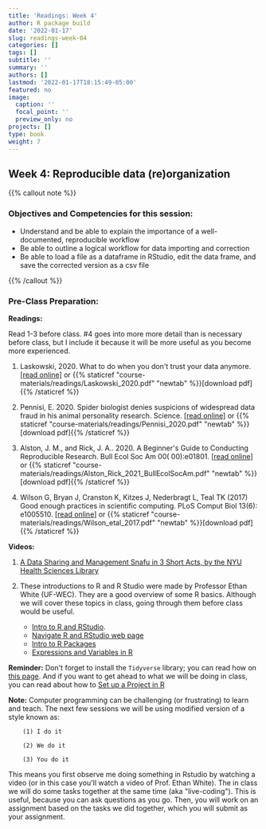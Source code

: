 ```yaml
---
title: 'Readings: Week 4'
author: R package build
date: '2022-01-17'
slug: readings-week-04
categories: []
tags: []
subtitle: ''
summary: ''
authors: []
lastmod: '2022-01-17T18:15:49-05:00'
featured: no
image:
  caption: ''
  focal_point: ''
  preview_only: no
projects: []
type: book
weight: 7
---
```


## Week 4: Reproducible data (re)organization
{{% callout note %}}
### Objectives and Competencies for this session:   

* Understand and be able to explain the importance of a well-documented, reproducible workflow
* Be able to outline a logical workflow for data importing and correction
* Be able to load a file as a dataframe in RStudio, edit the data frame, and save the corrected version as a csv file
  
{{% /callout %}}

### Pre-Class Preparation:
        
**Readings:**

Read 1-3 before class. #4 goes into more more detail than is necessary before class, but I include it because it will be more useful as you become more experienced.

1. Laskowski, 2020. What to do when you don't trust your data anymore.  [[read online]](https://laskowskilab.faculty.ucdavis.edu/2020/01/29/retractions/) or {{% staticref "course-materials/readings/Laskowski_2020.pdf" "newtab" %}}[download pdf]{{% /staticref %}}

2. Pennisi, E. 2020. Spider biologist denies suspicions of widespread data fraud in his animal personality research. Science. [[read online]](https://www.sciencemag.org/news/2020/01/spider-biologist-denies-suspicions-widespread-data-fraud-his-animal-personality) or {{% staticref "course-materials/readings/Pennisi_2020.pdf" "newtab" %}}[download pdf]{{% /staticref %}}

3. Alston, J. M., and Rick, J. A.. 2020. A Beginner's Guide to Conducting Reproducible Research. Bull Ecol Soc Am 00( 00):e01801.   [[read online]](https://doi.org/10.1002/bes2.1801) or {{% staticref "course-materials/readings/Alston_Rick_2021_BullEcolSocAm.pdf" "newtab" %}}[download pdf]{{% /staticref %}}



4.  Wilson G, Bryan J, Cranston K, Kitzes J, Nederbragt L, Teal TK (2017) Good enough practices in scientific computing. PLoS Comput Biol 13(6): e1005510.  [[read online]](https://doi.org/10.1371/journal.pcbi.1005510) or {{% staticref "course-materials/readings/Wilson_etal_2017.pdf" "newtab" %}}[download pdf]{{% /staticref %}}


**Videos:** 

1. [A Data Sharing and Management Snafu in 3 Short Acts, by the NYU Health Sciences Library](https://www.youtube.com/watch?v=66oNv_DJuPc)

2. These introductions to R and R Studio were made by Professor Ethan White (UF-WEC). They are a good overview of some R basics. Although we will cover these topics in class, going through them before class would be useful.


    * [Intro to R and RStudio](https://www.youtube.com/watch?v=zqUQL8OOtMQ).   
    * [Navigate R and RStudio web page](https://swcarpentry.github.io/r-novice-gapminder/01-rstudio-intro/index.html)    
    * [Intro to R Packages](https://www.youtube.com/watch?v=NAArCsmztOI)  
    * [Expressions and Variables in R](https://www.youtube.com/watch?v=BFVX0CKY67g&feature=emb_title)  

**Reminder:** Don't forget to install the `Tidyverse` library; you can read how on [this page](https://tidyverse.tidyverse.org/). And if you want to get ahead to what we will be doing in class, you can read about how to [Set up a Project in R](https://swcarpentry.github.io/r-novice-gapminder/02-project-intro/index.html)


**Note:** Computer programming can be challenging (or frustrating) to learn and teach. The next few sessions we will be using modified version of a style known as:  

        (1) I do it   
    
        (2) We do it  
    
        (3) You do it   

This means you first observe me doing something in Rstudio by watching a video (or in this case you'll watch a video of Prof. Ethan White). The in class we will do some tasks together at the same time (aka "live-coding"). This is useful, because you can ask questions as you go. Then, you will work on an assignment based on the tasks we did together, which you will submit as your assignment.

